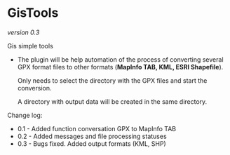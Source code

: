 # GisTools
*version 0.3* 

Gis simple tools

- The plugin will be help automation of the process of converting several GPX format files to other formats (**MapInfo TAB, KML, ESRI Shapefile**).
  
  Only needs to select the directory with the GPX files and start the conversion.
  
  A directory with output data will be created in the same directory.


Change log:

- 0.1 - Added function conversation GPX to MapInfo TAB
- 0.2 - Added messages and file processing statuses
- 0.3 - Bugs fixed. Added output formats (KML, SHP)